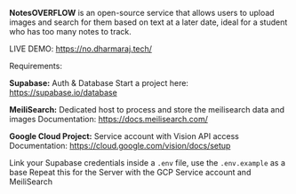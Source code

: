 **NotesOVERFLOW**
is an open-source service that allows users to upload images and search for them based on text at a later date, ideal for a student who has too many notes to track.

LIVE DEMO: https://no.dharmaraj.tech/


Requirements:

**Supabase:** Auth & Database
Start a project here: https://supabase.io/database

**MeiliSearch:** Dedicated host to process and store the meilisearch data and images
Documentation:  https://docs.meilisearch.com/

**Google Cloud Project:** Service account with Vision API access
Documentation: https://cloud.google.com/vision/docs/setup

Link your Supabase credentials inside a `.env` file, use the `.env.example` as a base
Repeat this for the Server with the GCP Service account and MeiliSearch

